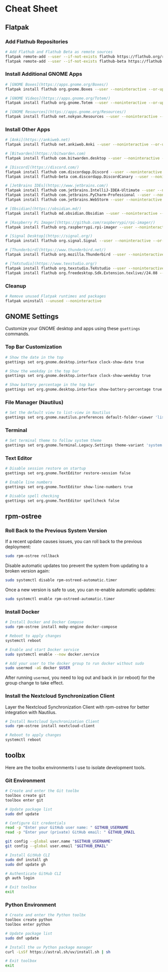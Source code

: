 # Cheat Sheet

## Flatpak

### Add Flathub Repositories

```bash
# Add Flathub and Flathub Beta as remote sources
flatpak remote-add --user --if-not-exists flathub https://flathub.org/repo/flathub.flatpakrepo
flatpak remote-add --user --if-not-exists flathub-beta https://flathub.org/beta-repo/flathub-beta.flatpakrepo
```

### Install Additional GNOME Apps

```bash
# [GNOME Boxes](https://apps.gnome.org/Boxes/)
flatpak install flathub org.gnome.Boxes --user --noninteractive --or-update

# [GNOME Videos](https://apps.gnome.org/Totem/)
flatpak install flathub org.gnome.Totem --user --noninteractive --or-update

# [GNOME Resources](https://apps.gnome.org/Resources/)
flatpak install flathub net.nokyan.Resources --user --noninteractive --or-update
```

### Install Other Apps

```bash
# [Anki](https://ankiweb.net)
flatpak install flathub net.ankiweb.Anki --user --noninteractive --or-update

# [Bitwarden](https://bitwarden.com)
flatpak install flathub com.bitwarden.desktop --user --noninteractive --or-update

# [Discord](https://discord.com/)
flatpak install flathub com.discordapp.Discord --user --noninteractive --or-update
flatpak install flathub-beta com.discordapp.DiscordCanary --user --noninteractive --or-update

# [JetBrains IDEs](https://www.jetbrains.com/)
flatpak install flathub com.jetbrains.IntelliJ-IDEA-Ultimate --user --noninteractive --or-update
flatpak install flathub com.jetbrains.PyCharm-Professional --user --noninteractive --or-update
flatpak install flathub com.jetbrains.WebStorm --user --noninteractive --or-update

# [Obsidian](https://obsidian.md/)
flatpak install flathub md.obsidian.Obsidian --user --noninteractive --or-update

# [Raspberry Pi Imager](https://github.com/raspberrypi/rpi-imager/)
flatpak install flathub org.raspberrypi.rpi-imager --user --noninteractive --or-update

# [Signal Desktop](https://signal.org/)
flatpak install flathub org.signal.Signal --user --noninteractive --or-update

# [Thunderbird](https://www.thunderbird.net/)
flatpak install flathub org.mozilla.Thunderbird --user --noninteractive --or-update

# [TeXstudio](https://www.texstudio.org/)
flatpak install flathub org.texstudio.TeXstudio --user --noninteractive --or-update
flatpak install flathub org.freedesktop.Sdk.Extension.texlive//24.08 --user --noninteractive --or-update
```

### Cleanup

```bash
# Remove unused Flatpak runtimes and packages
flatpak uninstall --unused --noninteractive
```

## GNOME Settings

Customize your GNOME desktop and apps using these `gsettings` commands.

### Top Bar Customization

```bash
# Show the date in the top
gsettings set org.gnome.desktop.interface clock-show-date true

# Show the weekday in the top bar
gsettings set org.gnome.desktop.interface clock-show-weekday true

# Show battery percentage in the top bar
gsettings set org.gnome.desktop.interface show-battery-percentage true
```

### File Manager (Nautilus)

```bash
# Set the default view to list-view in Nautilus
gsettings set org.gnome.nautilus.preferences default-folder-viewer 'list-view'
```

### Terminal

```bash
# Set terminal theme to follow system theme
gsettings set org.gnome.Terminal.Legacy.Settings theme-variant 'system'
```

### Text Editor

```bash
# Disable session restore on startup
gsettings set org.gnome.TextEditor restore-session false

# Enable line numbers
gsettings set org.gnome.TextEditor show-line-numbers true

# Disable spell checking
gsettings set org.gnome.TextEditor spellcheck false
```

## rpm-ostree

### Roll Back to the Previous System Version

If a recent update causes issues, you can roll back to the previous deployment:

```bash
sudo rpm-ostree rollback
```

Disable automatic updates too prevent the system from updating to a broken version again:

```bash
sudo systemctl disable rpm-ostreed-automatic.timer
```

Once a new version is safe to use, you can re-enable automatic updates:

```bash
sudo systemctl enable rpm-ostreed-automatic.timer
```

### Install Docker

```bash
# Install Docker and Docker Compose
sudo rpm-ostree install moby-engine docker-compose

# Reboot to apply changes
systemctl reboot

# Enable and start Docker service
sudo systemctl enable --now docker.service

# Add your user to the docker group to run docker without sudo
sudo usermod -aG docker $USER
```

After running `usermod`, you need to log out and back in (or reboot) for the group change to take effect.

### Install the Nextcloud Synchronization Client

Layer the Nextcloud Synchronization Client with rpm-ostree for better integration with Nautilus.

```bash
# Install Nextcloud Synchronization Client
sudo rpm-ostree install nextcloud-client

# Reboot to apply changes
systemctl reboot
```

## toolbx

Here are the toolbx environments I use to isolate development tools.

### Git Environment

```bash
# Create and enter the Git toolbx
toolbox create git
toolbox enter git

# Update package list
sudo dnf update

# Configure Git credentials
read -p "Enter your GitHub user name: " GITHUB_USERNAME
read -p "Enter your (private) GitHub email: " GITHUB_EMAIL

git config --global user.name "$GITHUB_USERNAME"
git config --global user.email "$GITHUB_EMAIL"

# Install GitHub CLI
sudo dnf install gh
sudo dnf update gh

# Authenticate GitHub CLI
gh auth login

# Exit toolbox
exit
```

### Python Environment

```bash
# Create and enter the Python toolbx
toolbox create python
toolbox enter python

# Update package list
sudo dnf update

# Install the uv Python package manager
curl -LsSf https://astral.sh/uv/install.sh | sh

# Exit toolbox
exit
```
